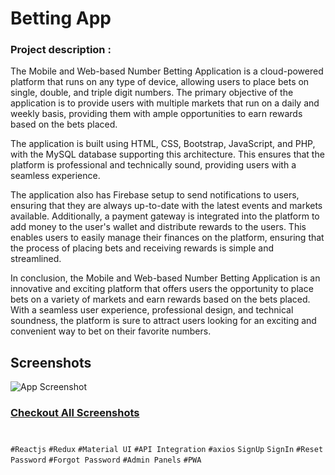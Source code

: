 # Betting App

### Project description :

The Mobile and Web-based Number Betting Application is a cloud-powered platform that runs on any type of device, allowing users to place bets on single, double, and triple digit numbers. The primary objective of the application is to provide users with multiple markets that run on a daily and weekly basis, providing them with ample opportunities to earn rewards based on the bets placed.

The application is built using HTML, CSS, Bootstrap, JavaScript, and PHP, with the MySQL database supporting this architecture. This ensures that the platform is professional and technically sound, providing users with a seamless experience.

The application also has Firebase setup to send notifications to users, ensuring that they are always up-to-date with the latest events and markets available. Additionally, a payment gateway is integrated into the platform to add money to the user's wallet and distribute rewards to the users. This enables users to easily manage their finances on the platform, ensuring that the process of placing bets and receiving rewards is simple and streamlined.

In conclusion, the Mobile and Web-based Number Betting Application is an innovative and exciting platform that offers users the opportunity to place bets on a variety of markets and earn rewards based on the bets placed. With a seamless user experience, professional design, and technical soundness, the platform is sure to attract users looking for an exciting and convenient way to bet on their favorite numbers.

## Screenshots

![App Screenshot](screenshots/Slider2.png)
### [Checkout All Screenshots](screenshots)

#
`#Reactjs` `#Redux` `#Material UI` `#API Integration` `#axios` `SignUp` `SignIn` `#Reset Password` `#Forgot Password` `#Admin Panels` `#PWA`
